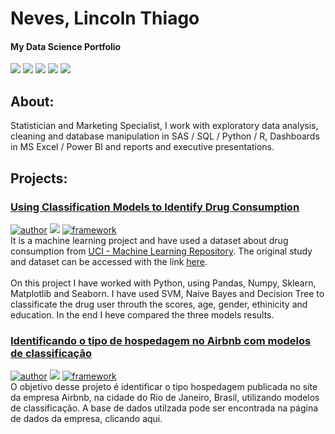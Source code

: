 # Neves, Lincoln Thiago
#### My Data Science Portfolio


[![](https://img.shields.io/badge/LinkedIn-0077B5?style=for-the-badge&logo=linkedin&logoColor=white)](https://www.linkedin.com/in/lincolntneves/?locale=en_US) [![](https://img.shields.io/badge/Twitter-1DA1F2?style=for-the-badge&logo=twitter&logoColor=white)](https://twitter.com/lincoln_neves) [![](https://img.shields.io/badge/WhatsApp-25D366?style=for-the-badge&logo=whatsapp&logoColor=white)](http://api.whatsapp.com/send?phone=5521989853479) [![](https://img.shields.io/badge/Telegram-2CA5E0?style=for-the-badge&logo=telegram&logoColor=white)](https://t.me/ltneves) [![](https://img.shields.io/badge/Gmail-D14836?style=for-the-badge&logo=gmail&logoColor=white)](mailto:lincolnthiago.neves@gmail.com)


## About: 

Statistician and Marketing Specialist, I work with exploratory data analysis, cleaning and database manipulation in SAS / SQL / Python / R, Dashboards in MS Excel / Power BI and reports and executive presentations.

## Projects:

### [Using Classification Models to Identify Drug Consumption](https://bit.ly/2ZJorHl)
[![author](https://img.shields.io/badge/author-lincolnneves-red.svg)](https://www.linkedin.com/in/lincolntneves/?locale=en_US) [![](https://img.shields.io/badge/python-3.7+-blue.svg)](https://www.python.org/downloads/release/python-365/) [![framework](https://img.shields.io/badge/framework-jupyternotebook-orange)](https://jupyter.org/)<br>
It is a machine learning project and have used a dataset about drug consumption from [UCI - Machine Learning Repository](https://archive.ics.uci.edu/ml/index.php). The original study and dataset can be accessed with the link [here](https://archive.ics.uci.edu/ml/datasets/Drug+consumption+%28quantified%29).<br><br>
On this project I have worked with Python, using Pandas, Numpy, Sklearn, Matplotlib and Seaborn. I have used SVM, Naive Bayes and Decision Tree to classificate the drug user throuth the scores, age, gender, ethinicity and education. In the end I heve compared the three models results.


### [Identificando o tipo de hospedagem no Airbnb com modelos de classificação](https://github.com/lincolntneves/Identificando-o-tipo-de-hospedagem-no-Airbnb-com-modelos-de-classifica-o) 
[![author](https://img.shields.io/badge/author-lincolnneves-red.svg)](https://www.linkedin.com/in/lincolntneves/?locale=en_US) [![](https://img.shields.io/badge/python-3.7+-blue.svg)](https://www.python.org/downloads/release/python-365/) [![framework](https://img.shields.io/badge/framework-jupyternotebook-orange)](https://jupyter.org/)<br>
O objetivo desse projeto é identificar o tipo hospedagem publicada no site da empresa Airbnb, na cidade do Rio de Janeiro, Brasil, utilizando modelos de classificação. A base de dados utilzada pode ser encontrada na página de dados da empresa, clicando aqui.

